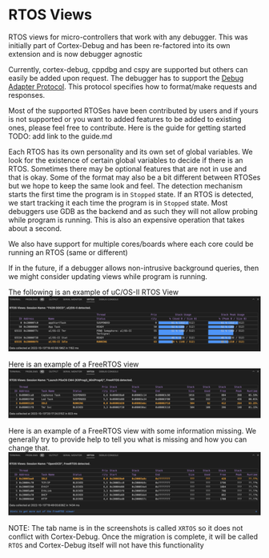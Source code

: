 # RTOS Views
RTOS views for micro-controllers that work with any debugger. This was initially part of Cortex-Debug and has been re-factored into its own extension and is now debugger agnostic

Currently, cortex-debug, cppdbg and cspy are supported but others can easily be added upon request. The debugger has to support the [Debug Adapter Protocol](https://microsoft.github.io/debug-adapter-protocol/). This protocol specifies how to format/make requests and responses.

Most of the supported RTOSes have been contributed by users and if yours is not supported or you want to added features to be added to existing ones, please feel free to contribute. Here is the guide for getting started TODO: add link to the guide.md

Each RTOS has its own personality and its own set of global variables. We look for the existence of certain global variables to decide if there is an RTOS. Sometimes there may be optional features that are not in use and that is okay. Some of the format may also be a bit different between RTOSes but we hope to keep the same look and feel. The detection mechanism starts the first time the program is in `Stopped` state. If an RTOS is detected, we start tracking it each time the program is in `Stopped` state. Most debuggers use GDB as the backend and as such they will not allow probing while program is running. This is also an expensive operation that takes about a second.

We also have support for multiple cores/boards where each core could be running an RTOS (same or different)

If in the future, if a debugger allows non-intrusive background queries, then we might consider updating views while program is running.

The following is an example of uC/OS-II RTOS View
![uC/OS-II](./images/uCOS-II.png)

Here is an example of a FreeRTOS view
![FreeRTOS](./images/FreeRTOS-full.png)

Here is an example of a FreeRTOS view with some information missing. We generally try to provide help to tell you what is missing and how you can change that.
![FreeRTOS with partial info](./images/FreeRTOS.png)

NOTE: The tab name is in the screenshots is called `XRTOS` so it does not conflict with Cortex-Debug. Once the migration is complete, it will be called `RTOS` and Cortex-Debug itself will not have this functionality
